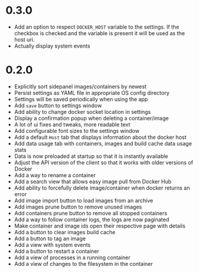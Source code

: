 # 0.3.0
- Add an option to respect `DOCKER_HOST` variable to the settings. If the checkbox is checked and the variable is present it will be used as the host uri.
- Actually display system events

# 0.2.0
- Explicitly sort sidepanel images/containers by newest
- Persist settings as YAML file in appropriate OS config directory
- Settings will be saved periodically when using the app
- Add `save` button to settings window
- Add ability to change docker socket location in settings
- Display a confirmation popup when deleting a container/image
- A lot of ui fixes and tweaks, more readable text
- Add configurable font sizes to the settings window
- Add a default `Host` tab that displays information about the docker host
- Add data usage tab with containers, images and build cache data usage stats
- Data is now preloaded at startup so that it is instantly available
- Adjust the API version of the client so that it works with older versions of Docker
- Add a way to rename a container
- Add a search view that allows easy image pull from Docker Hub
- Add ability to forcefully delete image/container when docker returns an error
- Add image import button to load images from an archive
- Add images prune button to remove unused images
- Add containers prune button to remove all stopped containers
- Add a way to follow container logs, the logs are now paginated
- Make container and image ids open their respective page with details
- Add a button to clear images build cache
- Add a button to tag an image
- Add a view with system events
- Add a button to restart a container
- Add a view of processes in a running container
- Add a view of changes to the filesystem in the container
